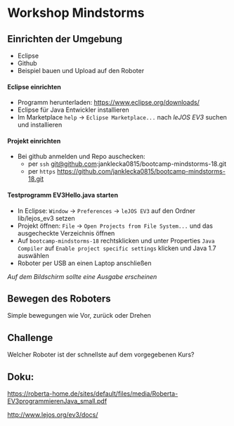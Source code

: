 # Workshop Mindstorms

## Einrichten der Umgebung
- Eclipse
- Github
- Beispiel bauen und Upload auf den Roboter

#### Eclipse einrichten
- Programm herunterladen: https://www.eclipse.org/downloads/
- Eclipse für Java Entwickler installieren
- Im Marketplace `help` -> `Eclipse Marketplace...` nach *leJOS EV3* suchen und installieren

#### Projekt einrichten
- Bei github anmelden und Repo auschecken:
    - per `ssh` git@github.com:janklecka0815/bootcamp-mindstorms-18.git
    - per `https` https://github.com/janklecka0815/bootcamp-mindstorms-18.git

#### Testprogramm EV3Hello.java starten
- In Eclipse: `Window` -> `Preferences` -> `leJOS EV3` auf den Ordner lib/lejos_ev3 setzen
- Projekt öffnen: `File` -> `Open Projects from File System...` und das ausgecheckte Verzeichnis öffnen
- Auf `bootcamp-mindstorms-18` rechtsklicken und unter Properties `Java Compiler` auf `Enable project specific settings` klicken und Java 1.7 auswählen
- Roboter per USB an einen Laptop anschließen

*Auf dem Bildschirm sollte eine Ausgabe erscheinen*

## Bewegen des Roboters
Simple bewegungen wie Vor, zurück oder Drehen

## Challenge
Welcher Roboter ist der schnellste auf dem vorgegebenen Kurs?

## Doku:
https://roberta-home.de/sites/default/files/media/Roberta-EV3programmierenJava_small.pdf

http://www.lejos.org/ev3/docs/
